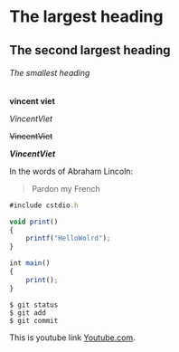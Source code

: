 # The largest heading
## The second largest heading
###### The smallest heading
__vincent viet__

*VincentViet*

~~VincentViet~~

**_VincentViet_**


In the words of Abraham Lincoln:
> Pardon my French

```js
#include cstdio.h

void print()
{
    printf("HelloWolrd");
}

int main()
{
    print();
}
```

```
$ git status
$ git add
$ git commit
```

This is youtube link [Youtube.com](https://www.youtube.com).
